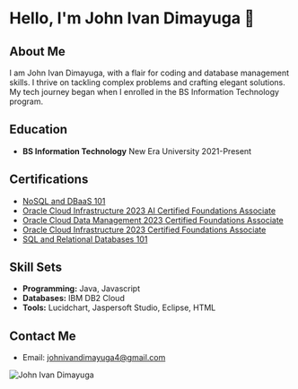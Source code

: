 # Hello, I'm John Ivan Dimayuga 👋

## About Me

I am John Ivan Dimayuga, with a flair for coding and database management skills. I thrive on tackling complex problems and crafting elegant solutions. My tech journey began when I enrolled in the BS Information Technology program.

## Education

- **BS Information Technology**
  New Era University
  2021-Present

## Certifications

- [NoSQL and DBaaS 101](https://courses.cognitiveclass.ai/certificates/e004244bd425452e9a2ee22f207c120e)
- [Oracle Cloud Infrastructure 2023 AI Certified Foundations Associate](https://catalog-education.oracle.com/pls/certview/sharebadge?id=31E708C8834BB8F9CB44688AFA82734B8D47114DD3F33C4782D7277934C67C4C&fbclid=IwAR1hTCdCGMtvB9vvRqH1f-ca0KCwrAtmer-ua0_iw49OvoYnpNVEWFRyZ_Y)
- [Oracle Cloud Data Management 2023 Certified Foundations Associate](https://catalog-education.oracle.com/pls/certview/sharebadge?id=ECF4F90F9A989A57C7B8F6E78BC8344A0839D3C77D6290186BDC7B9B6C1B4BC6&fbclid=IwAR30odS-N2tGX_wXKPrPvblPw9tLG_esbif6NhZzLF_kTZp1x8pbN9SeMos)
- [Oracle Cloud Infrastructure 2023 Certified Foundations Associate](https://catalog-education.oracle.com/pls/certview/sharebadge?id=F7ABB76E8B1CDBBE611DDDFF5E1761B8D5844D83CDB7A0B4E77B2AEF36D15D71&fbclid=IwAR3ahenA9PGlFT798amvkLNWSdzDUL9BU9bW_wU5y3wlR8kF5v3Obc-MdY8)
- [SQL and Relational Databases 101](https://courses.cognitiveclass.ai/certificates/91e329c551bf43929c0a4e2b79a358fa)

## Skill Sets

- **Programming:** Java, Javascript
- **Databases:** IBM DB2 Cloud
- **Tools:** Lucidchart, Jaspersoft Studio, Eclipse, HTML

## Contact Me

- Email: johnivandimayuga4@gmail.com

![John Ivan Dimayuga](https://drive.google.com/uc?id=1X9q4K9yFbwZWhkgpFHXn9gkdaFxPnvpf)

